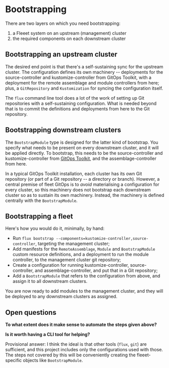 <!-- -*- mode: markdown; fill-column: 100 -*- -->
# Bootstrapping

There are two layers on which you need bootstrapping:

 1. a Fleeet system on an upstream (management) cluster
 2. the required components on each downstream cluster

## Bootstrapping an upstream cluster

The desired end point is that there's a self-sustaining sync for the upstream cluster. The
configuration defines its own machinery -- deployments for the source-controller and
kustomize-controller from GitOps Toolkit, with a deployment for the remote assemblage and module
controllers from here; plus, a `GitRepository` and `Kustomization` for syncing the configuration
itself.

The `flux` command line tool does a lot of the work of setting up Git repositories with a
self-sustaining configuration. What is needed beyond that is to commit the definitions and
deployments from here to the Git repository.

## Bootstrapping downstream clusters

The `BootstrapModule` type is designed for the latter kind of bootstrap. You specify what needs to
be present on every downstream cluster, and it will be applied directly. To bootstrap, this needs to
be the source-controller and kustomize-controller from [GitOps Toolkit](https://toolkit.fluxcd.io/),
and the assemblage-controller from here.

In a typical GitOps Toolkit installation, each cluster has its own Git repository (or part of a Git
repository -- a directory or branch). However, a central premise of fleet GitOps is to _avoid_
materialising a configuration for every cluster, so this machinery does not bootstrap each
downstream cluster so as to sustain its own machinery. Instead, the machinery is defined centrally
with the `BootstrapModule`.

## Bootstrapping a fleet

Here's how you would do it, minimally, by hand:

 - Run `flux bootstrap --components=kustomize-controller,source-controller`, targeting the
   management cluster;
 - Add manifests for the `RemoteAssemblage`, `Module` and `BootstrapModule` custom resource
   definitions, and a deployment to run the module controller, to the management cluster git
   repository;
 - Create a configuration for running kustomize-controller, source-controller, and
   assemblage-controller, and put that in a Git repository;
 - Add a `BootstrapModule` that refers to the configuration from above, and assign it to all
   downstream clusters.

You are now ready to add modules to the management cluster, and they will be deployed to any
downstream clusters as assigned.

## Open questions

**To what extent does it make sense to automate the steps given above?**

**Is it worth having a CLI tool for helping?**

Provisional answer: I think the ideal is that other tools (`flux`, `git`) are sufficient, and this
project includes only the configurations used with those. The steps not covered by this will be
conveniently creating the fleeet-specific objects like `BootstrapModule`.
